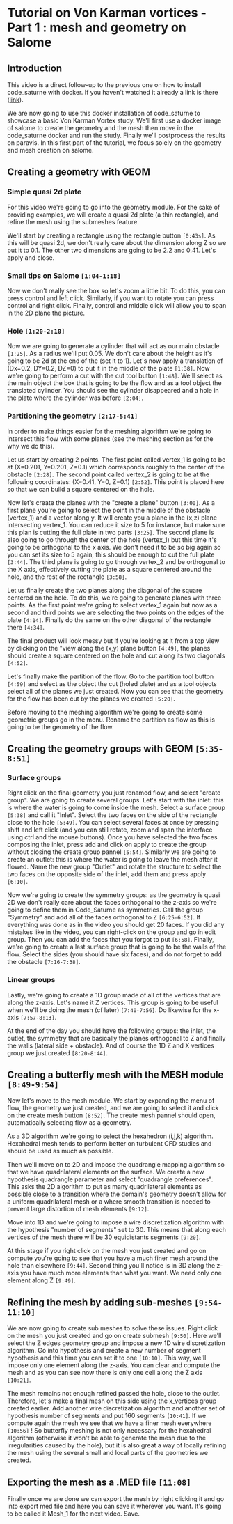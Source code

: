 # Tutorial on Von Karman vortices - Part 1 : mesh and geometry on Salome

## Introduction

This video is a direct follow-up to the previous one on how to install code_saturne with docker.
If you haven't watched it already a link is there ([link](https://youtu.be/toaXeW8Wt94)).

We are now going to use this docker installation of code_saturne to showcase a basic Von Karman
Vortex study. We'll first use a docker image of salome to create the geometry and the mesh then
move in the code_saturne docker and run the study. Finally we'll
postprocess the results on paravis. In this first part of the tutorial, we focus solely on the 
geometry and mesh creation on salome.

## Creating a geometry with GEOM

### Simple quasi 2d plate

For this video we're going to go into the geometry module. For the sake of providing examples, we will create a quasi 2d plate (a thin rectangle), and refine the mesh using the submeshes feature. 

We'll start by creating a rectangle using the rectangle button `[0:43s]`. As this will be quasi 2d, we don't really care about the dimension along Z so we put it to 0.1. The other two dimensions are going to be 2.2 and 0.41. Let's apply and close.

### Small tips on Salome `[1:04-1:18]`

Now we don't really see the box so let's zoom a little bit. To do this, you can press control and left click. Similarly, if you want to rotate you can press control and right click. Finally, control and middle click will allow you to span in the 2D plane the picture.

### Hole `[1:20-2:10]`

Now we are going to generate a cylinder that will act as our main obstacle `[1:25]`. As a radius we'll put 0.05.
We don't care about the height as it's going to be 2d at the end of the (set it to 1). Let's now apply a translation of (Dx=0.2, DY=0.2, DZ=0) to put it in the middle of the plate `[1:38]`. Now we're going to perform a cut with
the cut tool button `[1:48]`. We'll select as the main object the box that is going to be the flow and as a tool
object the translated cylinder. You should see the cylinder disappeared and a hole in the plate where the cylinder was before `[2:04]`.

### Partitioning the geometry `[2:17-5:41]`

In order to make things easier for the meshing algorithm we're going to intersect this flow with some planes (see the meshing section as for the why we do this).

Let us start by creating 2 points. The first point called vertex_1 is going to be at (X=0.201, Y=0.201, Z=0.1) which corresponds roughly to the center of the obstacle `[2:28]`. The second point called vertex_2 is going to be at the following coordinates: (X=0.41, Y=0, Z=0.1) `[2:52]`. This point is placed here so that we can build a square centered on the hole.

Now let's create the planes with the "create a plane" button `[3:00]`. As a first plane you're going to select
the point in the middle of the obstacle (vertex_1) and a vector along y. It will create you a plane in the (x,z) plane intersecting vertex_1. You can reduce it size to 5 for instance, but make sure this plan is cutting the full plate in two parts `[3:25]`.
The second plane is also going to go through the center of the hole (vertex_1) but this time it's going to be orthogonal to the x axis. We don't need it to be so big again so you can set its size to 5 again, this should be enough to cut the full plate `[3:44]`. 
The third plane is going to go through vertex_2 and be orthogonal to the X axis, effectively cutting the plate as a square centered around the hole, and the rest of the rectangle `[3:58]`.

Let us finally create the two planes along the diagonal of the square centered on the hole. To do this, we're going to generate planes with three points. As the first point we're going to select vertex_1 again but now as a second and third points we are selecting the two points on the edges of the plate `[4:14]`. Finally do the same on the other diagonal of the rectangle there `[4:34]`.

The final product will look messy but if you're looking at it from a top view by clicking on the "view along the (x,y) plane button `[4:49]`, the planes should create a square centered on the hole and cut along its two diagonals `[4:52]`. 

Let's finally make the partition of the flow. Go to the partition tool button `[4:59]` and select as the object the cut (holed plate) and as a tool objects select all of the planes we just created. Now you can see that the geometry for the flow has been cut by the planes we created `[5:20]`. 

Before moving to the meshing algorithm we're going to create some geometric groups go in the menu. Rename the partition as flow as this is going to be the geometry of the flow.


## Creating the geometry groups with GEOM `[5:35-8:51]`

### Surface groups

Right click on the final geometry you just renamed flow, and select "create group". We are going
to create several groups. Let's start with the inlet: this is where the water is going to come inside the mesh.
Select a surface group `[5:38]` and call it "Inlet". Select the two faces on the side of the rectangle close to the hole `[5:49]`. You can select several faces at once by pressing shift and left click (and you can still rotate, zoom and span the interface using ctrl and the mouse buttons). Once you have selected the two faces composing the inlet, press add and click on apply to create the group without closing the create group pannel `[5:54]`. Similarly we are going to create an outlet: this is where the water is going to leave the mesh after it flowed. Name the new group "Outlet" and rotate the structure to select the two faces on the opposite side of the inlet, add them and press apply `[6:10]`.

Now we're going to create the symmetry groups: as the geometry is quasi 2D we don't really care about the faces orthogonal to the z-axis so we're going to define them in Code_Saturne as symmetries. Call the group "Symmetry" and add all of the faces orthogonal to Z `[6:25-6:52]`. If everything was done as in the video you should get 20 faces. If you did any mistakes like in the video, you can right-click on the group and go in edit group. Then you can add the faces that you forgot to put `[6:58]`. Finally, we're going to create a last surface group that is going to be the walls of the flow. Select the sides (you should have six faces), and do not forget to add the obstacle `[7:16-7:38]`. 

### Linear groups

Lastly, we're going to create a 1D group made of all of the vertices that are along the z-axis. Let's name it Z vertices. This group is going to be useful when we'll be doing the mesh (cf later) `[7:40-7:56]`. Do likewise for the x-axis `[7:57-8:13]`.
 
At the end of the day you should have the following groups: the inlet, the outlet, the symmetry that are basically the planes orthogonal to Z and finally the walls (lateral side + obstacle). And of course the 1D Z and X vertices group we just created `[8:20-8:44]`.

## Creating a butterfly mesh with the MESH module `[8:49-9:54]`

Now let's move to the mesh module. We start by expanding the menu of flow, the geometry we just created, and we are going to select it and click on the create mesh button `[8:52]`. The create mesh pannel should open, automatically selecting flow as a geometry. 

As a 3D algorithm we're going to select the hexahedron (i,j,k) algorithm. Hexahedral mesh tends to perform better on turbulent CFD studies and should be used as much as possible.

Then we'll move on to 2D and impose the quadrangle mapping algorithm so that we have quadrilateral elements on the surface.
We create a new hypothesis quadrangle parameter and select "quadrangle preferences". This asks the 2D algorithm to put as many quadrilateral elements as possible close to a transition where the domain's geometry doesn’t allow for a uniform quadrilateral mesh or a where smooth transition is needed to prevent large distortion of mesh elements `[9:12]`.

Move into 1D and we're going to impose a wire discretization algorithm with the hypothesis "number of segments" set to 30. This means that along each vertices of the mesh there will be 30 equidistants segments `[9:20]`.

At this stage if you right click on the mesh you just created and go on compute you're going to see that you have a much
finer mesh around the hole than elsewhere `[9:44]`. Second thing you'll notice is in 3D along the z-axis you have much more elements than what you want. We need only one element along Z `[9:49]`.

## Refining the mesh by adding sub-meshes `[9:54-11:10]`

We are now going to create sub meshes to solve these issues. Right click on the mesh you just created and go on create submesh `[9:50]`.
Here we'll select the Z edges geometry group and impose a new 1D wire discretization algorithm. Go into hypothesis
and create a new number of segment hypothesis and this time you can set it to one `[10:10]`. This way, we'll impose only one
element along the z-axis. You can clear and compute the mesh and as you can see now there is only one cell along the
Z axis `[10:21]`. 

The mesh remains not enough refined passed the hole, close to the outlet. Therefore, let's make a final mesh on this side using the x_vertices group created earlier. Add another wire discretization algorithm and another set of hypothesis number of segments and put 160 segments `[10:41]`. If we compute again the mesh we see that we have a finer mesh everywhere `[10:56]` ! So butterfly meshing is not only necessary for the hexahedral algorithm (otherwise it won't be able to generate the mesh due to the irregularities caused by the hole), but it is also great a way of locally refining the mesh using the several small and local parts of the geometries we created.

## Exporting the mesh as a .MED file `[11:08]`

Finally once we are done we can export the mesh by right clicking it and go into export med file and here you can save
it wherever you want. It's going to be called it Mesh_1 for the next video. Save.
